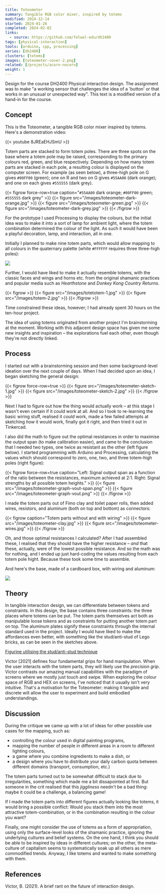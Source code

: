 ```yaml
---
title: Toteometer
summary: Tangible RGB color mixer, inspired by totems
modified: 2024-12-14
started: 2024-01-26
completed: 2024-02-02
links:
  - source: https://github.com/felwal-edu/dh2400
tags: [physical-interaction]
tools: [arduino, cpp, processing]
series: [dh2400]
clusters: [totems]
images: [toteometer-cover-2.png]
related: [/projects/acorn-nocorn]
weight: 1
---
```


Design for the course DH2400 Physical interaction design. The assignment was to make "a working sensor that challenges the idea of a 'button' or that works in an unusual or unexpected way". This text is a modified version of a hand-in for the course.

## Concept

This is the Toteometer, a tangible RGB color mixer inspired by totems. Here's a demonstration video:

{{< youtube 8JREaEHJSmU >}}

Totem parts are stacked to form totem poles. There are three spots on the base where a totem pole may be raised, corresponding to the primary colours red, green, and blue respectively. Depending on how many totem parts are stacked in each pole, a resulting colour is displayed on the computer screen. For example (as seen below), a three-high pole on G gives `#00FF00` (green); one on R and two on G gives `#55AA00` (dark orange); and one on each gives `#555555` (dark grey).

{{< figrow force-row=true caption="<code>#55AA00</code> dark orange; <code>#00FF00</code> green; <code>#555555</code> dark grey" >}}
    {{< figure src="/images/toteometer-dark-orange.jpg" >}}
    {{< figure src="/images/toteometer-green.jpg" >}}
    {{< figure src="/images/toteometer-dark-grey.jpg" >}}
{{< /figrow >}}

For the prototype I used Processing to display the colours, but the initial idea was to make it into a sort of lamp for ambient light, where the totem combination determined the colour of the light. As such it would have been a playful decoration, lamp, and interaction, all in one.

Initially I planned to make nine totem parts, which would allow mapping to all colours in the quaternary palette (white `#FFFFFF` requires three three-high poles):

![](/images/quaternary-colors.png)

Further, I would have liked to make it actually resemble totems, with the classic faces and wings and horns etc. from the original shamanic practices and popular media such as _Hearthstone_ and _Donkey Kong Country Returns_.

{{< figrow >}}
    {{< figure src="/images/totetotem-1.jpg" >}}
    {{< figure src="/images/totem-2.jpg" >}}
{{< /figrow >}}

Time constrained these ideas, however; I had already spent 30 hours on the ten-hour project.

The idea of using totems originated from another project I'm brainstorming at the moment. Working with this adjacent design space has given me some new insights and inspiration – the explorations fuel each other, even though they're not directly linked.

## Process

I started out with a brainstorming session and then some background-level ideation over the next couple of days. When I had decided upon an idea, I began sketching the general design:

{{< figrow force-row=true >}}
    {{< figure src="/images/toteometer-sketch-1.jpg" >}}
    {{< figure src="/images/toteometer-sketch-2.jpg" >}}
{{< /figrow >}}

Next I had to figure out how the thing would actually work – at this stage I wasn't even certain if it could work at all. And so I took to re-learning the basic wiring stuff, realised it _could_ work, made a few failed attempts at sketching _how_ it would work, finally got it right, and then tried it out in Tinkercad.

I also did the math to figure out the optimal resistances in order to maximise the output span (to make calibration easier), and came to the conclusion that I needed two types, one twice as resistant as the other (left figure below). I started programming with Arduino and Processing, calculating the values which should correspond to zero, one, two, and three totem-high poles (right figure):

{{< figrow force-row=true caption="Left: Signal output span as a function of the ratio between the resistances, maximum achieved at 2:1. Right: Signal strengths by all possible totem heights." >}}
    {{< figure src="/images/toteometer-graph-vout-span.png" >}}
    {{< figure src="/images/toteometer-graph-vout.png" >}}
{{< /figrow >}}

I made the totem parts out of Fimo clay and toilet paper rolls, then added wires, resistors, and aluminum (both on top and bottom) as connectors:

{{< figrow caption="Totem parts without and with wiring" >}}
    {{< figure src="/images/toteometer-clay.jpg" >}}
    {{< figure src="/images/toteometer-wires.jpg" >}}
{{< /figrow >}}

Oh, and those optimal resistances I calculated? After I had assembled these, I realised that they should have the higher resistance – _and_ that these, actually, were of the lowest possible resistance. And so the math was for nothing, and I ended up just hard-coding the values resulting from each totem pole hight. Because these took some time to assemble.

And here's the base, made of a cardboard box, with wiring and aluminum:

![](/images/toteometer-box-open.jpg)

## Theory

In tangible interaction design, we can differentiate between tokens and constraints. In this design, the base contains three constraints: the three places where totems can be put. The totem parts themselves act both as manipulable loose tokens and as constraints for putting another totem part on top. The aluminum plates signify these constraints through the internal standard used in the project. Ideally I would have liked to make the affordances even better, with something like the stud/anti-stud of Lego bricks, as can be seen in the sketches above.

[Figurine utilising the stud/anti-stud technique](/art/solartotem)

Victor [2021] defines four fundamental grips for hand manipulation. When the user interacts with the totem parts, they will likely use the _precision grip_. Victor contrasts our amazing manual capabilities with the paradigm of screens where we mostly just touch and swipe. When exploring the colour space of RGB and HEX on screens, I've noticed that it usually isn't very intuitive. That's a motivation for the Toteometer: making it tangible and discrete will allow the user to experiment and build embodied understandings.

## Discussion

During the critique we came up with a lot of ideas for other possible use cases for the mapping, such as:

- controlling the colour used in digital painting programs,
- mapping the number of people in different areas in a room to different lighting colours,
- a game where you combine ingredients to make a dish, or
- a design where you have to distribute your daily carbon quota between different domains (transport, consumption, etc.)

The totem parts turned out to be somewhat difficult to stack due to irregularities, something which made me a bit dissapointed at first. But someone in the crit realised that this _jiggliness_ needn't be a bad thing: maybe it could be a challenge, a balancing game!

If I made the totem parts into different figures actually looking like totems, it would bring a possible conflict: Would you stack them into the most attractive totem-combination, or in the combination resulting in the colour you want?

Finally, one might consider the use of totems as a form of appropriation, using only the surface-level looks of the shamanic practice, ignoring the underlying cultures and belief systems. On the one hand, I think you should be able to be inspired by ideas in different cultures; on the other, the meta-culture of capitalism seems to systematically soak up all others as mere commodified trends. Anyway, I like totems and wanted to make something with them.

## References

Victor, B. (2021). A brief rant on the future of interaction design.
